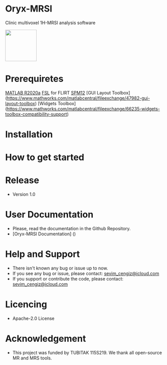 # Oryx-MRSI
Clinic multivoxel 1H-MRSI analysis software

<img src="https://user-images.githubusercontent.com/5468765/108315274-9c0c7680-71d4-11eb-9040-7e6248ea55b8.png" width="100" height="100">

# Prerequiretes 
[MATLAB R2020a](https://www.fil.ion.ucl.ac.uk/spm/software/download/)
[FSL](https://fsl.fmrib.ox.ac.uk/fsl/fslwiki/FSL) for FLIRT 
[SPM12](https://www.fil.ion.ucl.ac.uk/spm/software/download/)
[GUI Layout Toolbox] (https://www.mathworks.com/matlabcentral/fileexchange/47982-gui-layout-toolbox)
[Widgets Toolbox] (https://www.mathworks.com/matlabcentral/fileexchange/66235-widgets-toolbox-compatibility-support)

# Installation

# How to get started

# Release
- Version 1.0

# User Documentation
- Please, read the documentation in the Github Repository. 
- [Oryx-MRSI Documentation] ()

# Help and Support
- There isn't known any bug or issue up to now. 
- If you see any bug or issue, please contact: sevim_cengiz@icloud.com
- If you support or contribute the code, please contact: sevim_cengiz@icloud.com

# Licencing
- Apache-2.0 License

# Acknowledgement
- This project was funded by TUBITAK 115S219. We thank all open-source MR and MRS tools. 
